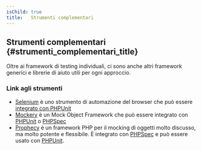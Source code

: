 ```yaml
---
isChild: true
title:   Strumenti complementari
---
```


## Strumenti complementari {#strumenti_complementari_title}

Oltre ai framework di testing individuali, ci sono anche altri framework generici e librerie di aiuto utili per ogni
approccio.

### Link agli strumenti

* [Selenium](http://seleniumhq.org/) è uno strumento di automazione del browser che può essere
  [integrato con PHPUnit](http://phpunit.de/manual/current/en/selenium.html)
* [Mockery](https://github.com/padraic/mockery) è un Mock Object Framework che può essere integrato con
  [PHPUnit](http://phpunit.de/) o [PHPSpec](http://www.phpspec.net/)
* [Prophecy](https://github.com/phpspec/prophecy) è un framework PHP per il mocking di oggetti molto discusso, ma molto
  potente e flessibile. È integrato con [PHPSpec](http://www.phpspec.net) e può essere usato con [PHPUnit](http://phpunit.de).

